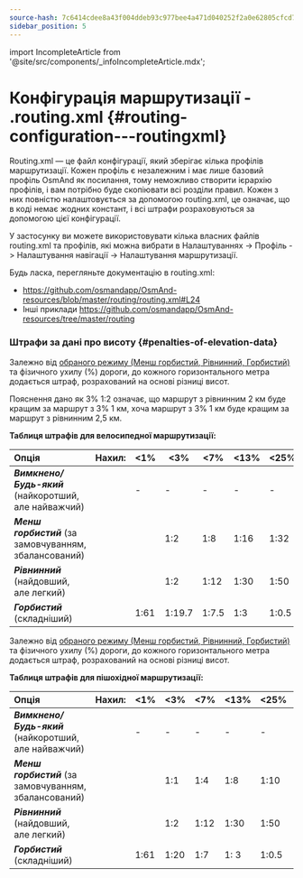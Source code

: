 ```yaml
---
source-hash: 7c6414cdee8a43f004ddeb93c977bee4a471d040252f2a0e62805cfcd71c1fd6
sidebar_position: 5
---
```

import IncompleteArticle from '@site/src/components/_infoIncompleteArticle.mdx';

# Конфігурація маршрутизації - .routing.xml {#routing-configuration---routingxml}

<IncompleteArticle/>

Routing.xml — це файл конфігурації, який зберігає кілька профілів маршрутизації. Кожен профіль є незалежним і має лише базовий профіль OsmAnd як посилання, тому неможливо створити ієрархію профілів, і вам потрібно буде скопіювати всі розділи правил. Кожен з них повністю налаштовується за допомогою routing.xml, це означає, що в коді немає жодних констант, і всі штрафи розраховуються за допомогою цієї конфігурації.

У застосунку ви можете використовувати кілька власних файлів routing.xml та профілів, які можна вибрати в Налаштуваннях -> Профіль -> Налаштування навігації -> Налаштування маршрутизації.

Будь ласка, перегляньте документацію в routing.xml:
- https://github.com/osmandapp/OsmAnd-resources/blob/master/routing/routing.xml#L24
- Інші приклади https://github.com/osmandapp/OsmAnd-resources/tree/master/routing


### Штрафи за дані про висоту {#penalties-of-elevation-data}

Залежно від [обраного режиму (Менш горбистий, Рівнинний, Горбистий)](../../user/navigation/routing/bicycle-based-routing.md) та фізичного ухилу (%) дороги, до кожного горизонтального метра додається штраф, розрахований на основі різниці висот.

Пояснення дано як 3% 1:2 означає, що маршрут з рівнинним 2 км буде кращим за маршрут з 3% 1 км, хоча маршрут з 3% 1 км буде кращим за маршрут з рівнинним 2,5 км.

**Таблиця штрафів для велосипедної маршрутизації:**

|                  **Опція**                 |**Нахил:**| &lt;1% | &lt;3%  | &lt;7% | &lt;13% | &lt;25% | &gt;=25% |**Спуск:**| &lt;17% | &lt;35% | &lt;60% | &gt;=60%      |
|:--------------------------------------------|:-----------|-----|------|-----|------|------|-------|:-----------|------|------|------|------------|
|**_Вимкнено/Будь-який_** (найкоротший, але найважчий)|            |  -  |   -  |  -  |   -  |   -  |   -   |            |   -  |   -  |   -  |     -      |
|**_Менш горбистий_** (за замовчуванням, збалансований)         |            |     |  1:2 | 1:8 | 1:16 | 1:32 | 1:48  |            | 1:6.4| 1:25 | 1:25 | неможливо |
|**_Рівнинний_** (найдовший, але легкий)            |            |     |  1:2 | 1:12| 1:30 | 1:50 | 1:74  |            | 1:6.4| 1:25 | 1:25 | неможливо |
|**_Горбистий_** (складніший)                 |            | 1:61|1:19.7|1:7.5|  1:3 | 1:0.5| 1:0.3 |            | 1:6.4| 1:25 | 1:25 | неможливо |


Залежно від [обраного режиму (Менш горбистий, Рівнинний, Горбистий)](../../user/navigation/routing/pedestrian-routing.md) та фізичного ухилу (%) дороги, до кожного горизонтального метра додається штраф, розрахований на основі різниці висот.

**Таблиця штрафів для пішохідної маршрутизації:**

|                  **Опція**                 | **Нахил:** | &lt;1% | &lt;3% | &lt;7% | &lt;13% | &lt;25% | &gt;=25% | **Спуск:** | &lt;9% | &lt;17% | &lt;35% | &lt;60% | &gt;=60% |
|:--------------------------------------------|:-------------|-----|-----|-----|------|------|-------|:-------------|-----|------|------|------|-------|
|**_Вимкнено/Будь-який_** (найкоротший, але найважчий)|              |  -  |  -  |  -  |   -  |   -  |   -   |              |  -  |   -  |   -  |   -  |   -   |
|**_Менш горбистий_** (за замовчуванням, збалансований)         |              |     | 1:1 | 1:4 | 1:8  | 1:10 | 1:15  |              | 1:5 | 1:10 | 1:17 | 1:25 | 1:40  |
|**_Рівнинний_** (найдовший, але легкий)            |              |     | 1:2 | 1:12| 1:30 | 1:50 | 1:74  |              | 1:5 | 1:10 | 1:17 | 1:25 | 1:40  |
|**_Горбистий_** (складніший)                 |              | 1:61| 1:20| 1:7 | 1: 3 | 1:0.5| 1:0.3 |              |  1:5| 1:10 | 1:17 | 1:25 | 1:40  |